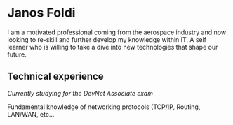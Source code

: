 # Janos Foldi

I am a motivated professional coming from the aerospace industry and now looking to re-skill and further
develop my knowledge within IT. A self learner who is willing to take a dive into new technologies that
shape our future.

## Technical experience

_Currently studying for the DevNet Associate exam_

Fundamental knowledge of networking protocols (TCP/IP, Routing, LAN/WAN, etc...


